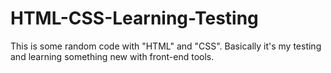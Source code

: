 # HTML-CSS-Learning-Testing
This is some random code with "HTML" and "CSS". Basically it's my testing and learning something new with front-end tools.
